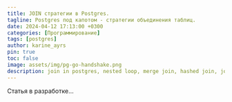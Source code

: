 ```yaml
---
title: JOIN стратегии в Postgres. 
tagline: Postgres под капотом - стратегии объединения таблиц.
date: 2024-04-12 17:13:00 +0300
categories: [Программирование]
tags: [postgres]
author: karine_ayrs
pin: true
toc: false
image: assets/img/pg-go-handshake.png
description: join in postgres, nested loop, merge join, hashed join, join стратегии, стратегии объединения таблиц, как работает join, join изнутри, sql
---
```


Статья в разработке...
